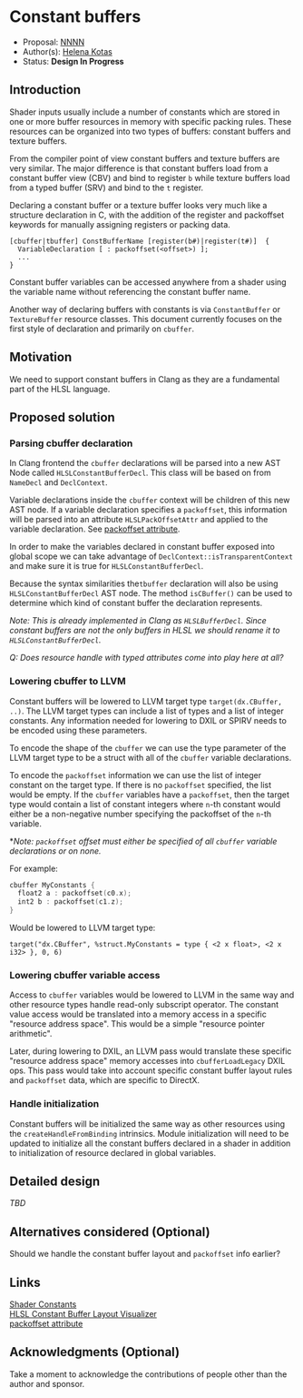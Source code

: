 
# Constant buffers

* Proposal: [NNNN](NNNN-constant-buffers.md)
* Author(s): [Helena Kotas](https://github.com/hekota)
* Status: **Design In Progress**

## Introduction

Shader inputs usually include a number of constants which are stored in one or more buffer resources in memory with specific packing rules. These resources can be organized into two types of buffers: constant buffers and texture buffers.

From the compiler point of view constant buffers and texture buffers are very similar. The major difference is that constant buffers load from a constant buffer view (CBV) and bind to register `b` while texture buffers load from a typed buffer (SRV) and bind to the `t` register.

Declaring a constant buffer or a texture buffer looks very much like a structure declaration in C, with the addition of the register and packoffset keywords for manually assigning registers or packing data.

```
[cbuffer|tbuffer] ConstBufferName [register(b#)|register(t#)]  {
  VariableDeclaration [ : packoffset(<offset>) ];
  ...
}
```

Constant buffer variables can be accessed anywhere from a shader using the variable name without referencing the constant buffer name. 

Another way of declaring buffers with constants is via `ConstantBuffer` or `TextureBuffer` resource classes. This document currently focuses on the first style of declaration and primarily on `cbuffer`.


## Motivation

We need to support constant buffers in Clang as they are a fundamental part of the HLSL language. 

## Proposed solution

### Parsing cbuffer declaration

In Clang frontend the `cbuffer` declarations will be parsed into a new AST Node called `HLSLConstantBufferDecl`. This class will be based on from `NameDecl` and `DeclContext`.

Variable declarations inside the `cbuffer` context will be children of this new AST node. If a variable declaration specifies a `packoffset`, this information will be parsed into an attribute `HLSLPackOffsetAttr` and applied to the variable declaration. See [packoffset attribute](0003-packoffset.md).

In order to make the variables declared in constant buffer exposed into global scope we can take advantage of `DeclContext::isTransparentContext` and make sure it is true for `HLSLConstantBufferDecl`.

Because the syntax similarities the`tbuffer` declaration will also be using `HLSLConstantBufferDecl` AST node. The method `isCBuffer()` can be used to determine which kind of constant buffer the declaration represents.

*Note: This is already implemented in Clang as `HLSLBufferDecl`. Since constant buffers are not the only buffers in HLSL we should rename it to `HLSLConstantBufferDecl`.*

*Q: Does resource handle with typed attributes come into play here at all?*

### Lowering cbuffer to LLVM

Constant buffers will be lowered to LLVM target type `target(dx.CBuffer, ..)`. The LLVM target types can include a list of types and a list of integer constants. Any information needed for lowering to DXIL or SPIRV needs to be encoded using these parameters.

To encode the shape of the `cbuffer` we can use the type  parameter of the LLVM target type to be a struct with all of the `cbuffer` variable declarations.

To encode the `packoffset` information we can use the list of integer constant on the target type. If there is no `packoffset` specified, the list would be empty. If the `cbuffer` variables have a `packoffset`, then the target type would contain a list of constant integers where `n`-th constant would either be a non-negative number specifying the packoffset of the `n`-th variable. 

**Note: `packoffset` offset must either be specified of all `cbuffer` variable declarations or on none.*

For example:

```c++
cbuffer MyConstants {
  float2 a : packoffset(c0.x);
  int2 b : packoffset(c1.z);
}
```

Would be lowered to LLVM target type:

```
target("dx.CBuffer", %struct.MyConstants = type { <2 x float>, <2 x i32> }, 0, 6)
```

### Lowering cbuffer variable access

Access to `cbuffer` variables would be lowered to LLVM in the same way and other resource types handle read-only subscript operator. The constant value access would be translated into a memory access in a specific "resource address space". This would be a simple "resource pointer arithmetic".

Later, during lowering to DXIL, an LLVM pass would translate these specific "resource address space" memory accesses into `cbufferLoadLegacy` DXIL ops. This pass would take into account specific constant buffer layout rules and `packoffset` data, which are specific to DirectX.

### Handle initialization

Constant buffers will be initialized the same way as other resources using the `createHandleFromBinding` intrinsics. Module initialization will need to be updated to initialize all the constant buffers declared in a shader in addition to initialization of resource declared in global variables.

## Detailed design

*TBD*

## Alternatives considered (Optional)

Should we handle the constant buffer layout and `packoffset` info earlier?

## Links

[Shader Constants](https://learn.microsoft.com/en-us/windows/win32/direct3dhlsl/dx-graphics-hlsl-constants)<br/>
[HLSL Constant Buffer Layout Visualizer](https://maraneshi.github.io/HLSL-ConstantBufferLayoutVisualizer)<br/>
[packoffset attribute](0003-packoffset.md)

## Acknowledgments (Optional)

Take a moment to acknowledge the contributions of people other than the author
and sponsor.

<!-- {% endraw %} -->
